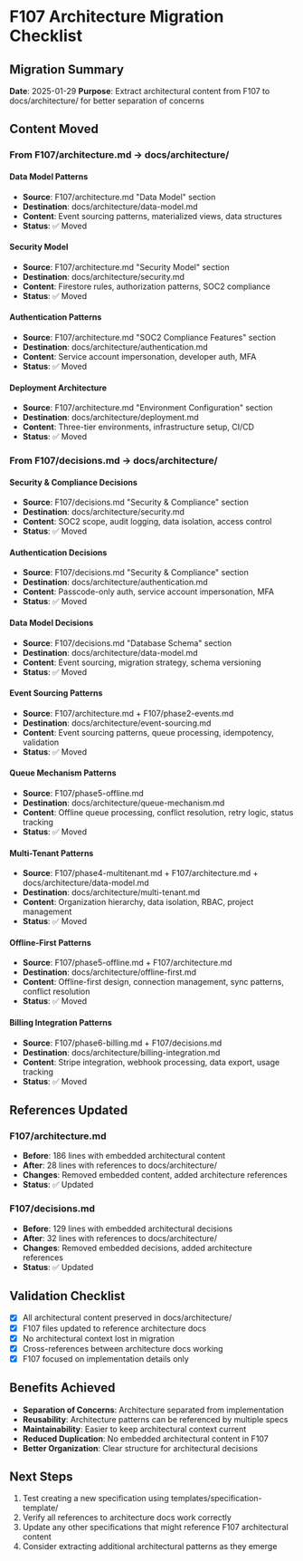 # F107 Architecture Migration Checklist

## Migration Summary
**Date**: 2025-01-29
**Purpose**: Extract architectural content from F107 to docs/architecture/ for better separation of concerns

## Content Moved

### From F107/architecture.md → docs/architecture/

#### Data Model Patterns
- **Source**: F107/architecture.md "Data Model" section
- **Destination**: docs/architecture/data-model.md
- **Content**: Event sourcing patterns, materialized views, data structures
- **Status**: ✅ Moved

#### Security Model
- **Source**: F107/architecture.md "Security Model" section  
- **Destination**: docs/architecture/security.md
- **Content**: Firestore rules, authorization patterns, SOC2 compliance
- **Status**: ✅ Moved

#### Authentication Patterns
- **Source**: F107/architecture.md "SOC2 Compliance Features" section
- **Destination**: docs/architecture/authentication.md
- **Content**: Service account impersonation, developer auth, MFA
- **Status**: ✅ Moved

#### Deployment Architecture
- **Source**: F107/architecture.md "Environment Configuration" section
- **Destination**: docs/architecture/deployment.md
- **Content**: Three-tier environments, infrastructure setup, CI/CD
- **Status**: ✅ Moved

### From F107/decisions.md → docs/architecture/

#### Security & Compliance Decisions
- **Source**: F107/decisions.md "Security & Compliance" section
- **Destination**: docs/architecture/security.md
- **Content**: SOC2 scope, audit logging, data isolation, access control
- **Status**: ✅ Moved

#### Authentication Decisions
- **Source**: F107/decisions.md "Security & Compliance" section
- **Destination**: docs/architecture/authentication.md
- **Content**: Passcode-only auth, service account impersonation, MFA
- **Status**: ✅ Moved

#### Data Model Decisions
- **Source**: F107/decisions.md "Database Schema" section
- **Destination**: docs/architecture/data-model.md
- **Content**: Event sourcing, migration strategy, schema versioning
- **Status**: ✅ Moved

#### Event Sourcing Patterns
- **Source**: F107/architecture.md + F107/phase2-events.md
- **Destination**: docs/architecture/event-sourcing.md
- **Content**: Event sourcing patterns, queue processing, idempotency, validation
- **Status**: ✅ Moved

#### Queue Mechanism Patterns
- **Source**: F107/phase5-offline.md
- **Destination**: docs/architecture/queue-mechanism.md
- **Content**: Offline queue processing, conflict resolution, retry logic, status tracking
- **Status**: ✅ Moved

#### Multi-Tenant Patterns
- **Source**: F107/phase4-multitenant.md + F107/architecture.md + docs/architecture/data-model.md
- **Destination**: docs/architecture/multi-tenant.md
- **Content**: Organization hierarchy, data isolation, RBAC, project management
- **Status**: ✅ Moved

#### Offline-First Patterns
- **Source**: F107/phase5-offline.md + F107/architecture.md
- **Destination**: docs/architecture/offline-first.md
- **Content**: Offline-first design, connection management, sync patterns, conflict resolution
- **Status**: ✅ Moved

#### Billing Integration Patterns
- **Source**: F107/phase6-billing.md + F107/decisions.md
- **Destination**: docs/architecture/billing-integration.md
- **Content**: Stripe integration, webhook processing, data export, usage tracking
- **Status**: ✅ Moved

## References Updated

### F107/architecture.md
- **Before**: 186 lines with embedded architectural content
- **After**: 28 lines with references to docs/architecture/
- **Changes**: Removed embedded content, added architecture references
- **Status**: ✅ Updated

### F107/decisions.md
- **Before**: 129 lines with embedded architectural decisions
- **After**: 32 lines with references to docs/architecture/
- **Changes**: Removed embedded decisions, added architecture references
- **Status**: ✅ Updated

## Validation Checklist

- [x] All architectural content preserved in docs/architecture/
- [x] F107 files updated to reference architecture docs
- [x] No architectural context lost in migration
- [x] Cross-references between architecture docs working
- [x] F107 focused on implementation details only

## Benefits Achieved

- **Separation of Concerns**: Architecture separated from implementation
- **Reusability**: Architecture patterns can be referenced by multiple specs
- **Maintainability**: Easier to keep architectural context current
- **Reduced Duplication**: No embedded architectural content in F107
- **Better Organization**: Clear structure for architectural decisions

## Next Steps

1. Test creating a new specification using templates/specification-template/
2. Verify all references to architecture docs work correctly
3. Update any other specifications that might reference F107 architectural content
4. Consider extracting additional architectural patterns as they emerge
